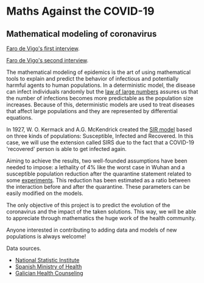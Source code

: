 # Maths Against the COVID-19
## Mathematical modeling of coronavirus 

[Faro de Vigo's first interview](https://afondo.farodevigo.es/pontevedra/estudio-coronavirus-825-muertos-galicia.html).

[Faro de Vigo's second interview](https://www.farodevigo.es/portada-pontevedra/2020/04/14/recuperacion-llegara-galicia-6-mayo/2275775.html).

The mathematical modeling of epidemics is the art of using mathematical tools to explain and predict the behavior of infectious and potentially harmful agents to human populations. In a deterministic model, the disease can infect individuals randomly but the [law of large numbers](https://en.wikipedia.org/wiki/Law_of_large_numbers) assures us that the number of infections becomes more predictable as the population size increases. Because of this, deterministic models are used to treat diseases that affect large populations and they are represented by differential equations.

In 1927, W. O. Kermack and A.G. McKendrick created the [SIR model](https://es.wikipedia.org/wiki/Modelaje_matem%C3%A1tico_de_epidemias) based on three kinds of populations: Susceptible, Infected and Recovered. In this case, we will use the extension called SIRS due to the fact that a COVID-19 'recovered' person is able to get infected again.

Aiming to achieve the results, two well-founded assumptions have been needed to impose: a lethality of 4% like the worst case in Wuhan and a susceptible population reduction after the quarantine statement related to some [experiments](https://www.youtube.com/watch?v=I5-dI74zxPg&t=379s). This reduction has been estimated as a ratio between the interaction before and after the quarantine. These parameters can be easily modified on the models.

The only objective of this project is to predict the evolution of the coronavirus and the impact of the taken solutions. This way, we will be able to appreciate through mathematics the huge work of the health community.

Anyone interested in contributing to adding data and models of new populations is always welcome!

Data sources.

- [National Statistic Institute](https://www.ine.es/)
- [Spanish Ministry of Health](https://covid19.isciii.es/)
- [Galician Health Counseling](https://www.sergas.es/)
